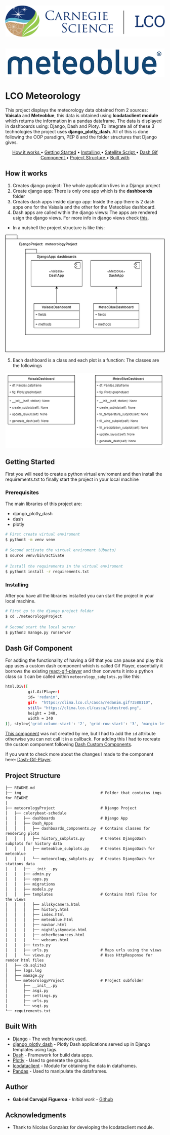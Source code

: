 ![LCO logo](/img/LCO_logo.png)
<br>
<br>
<br>
![MeteoBlue logo](/img/meteoblue_logo.png)

# LCO Meteorology

This project displays the meteorology data obtained from 2 sources: **Vaisala** and 
**Meteoblue**, this data is obtained using **lcodataclient module** which returns the 
information in a pandas dataframe. The data is displayed in dashboards using: 
Django, Dash and Ploty. To integrate all of these 3 technologies the project uses **django_plotly_dash**. All of this is done following the OOP paradigm, PEP 8 and the folder structures that Django gives.

<p align="center">
  <a href="#how-it-works">How it works </a> •
  <a href="#getting-started">Getting Started</a> •
  <a href="#installing">Installing </a> •
  <a href="#satellite-script">Satellite Script </a> •
  <a href="#dash-gif-component">Dash Gif Component </a> •
  <a href="#project-structure">Project Structure </a> •
  <a href="#built-with">Built with </a> 
</p>

## How it works
1. Creates django project: The whole application lives in a Django project
2. Create django app: There is only one app which is the **dashboards** folder
3. Creates dash apps inside django app: Inside the app there is 2 dash apps
one for the Vaisala and the other for the Meteoblue dashboard.
4. Dash apps are called within the django views: The apps are rendered usign 
the django views. For more info in django views check [this](https://docs.djangoproject.com/en/5.0/intro/tutorial01/#write-your-first-view).

- In a nutshell the project structure is like this: 

<p align="center">
  <img src="img/lco_meteorology_structure.png" alt="Project structure"/>
</p>

5. Each dashboard is a class and each plot is a function: The classes are the
followings

<p align="center">
  <img src="img/lco_meteorology_classes.png" alt="Classes"/>
</p>

## Getting Started

First you will need to create a python virtual enviroment and then install 
the requirements.txt to finally start the project in your local machine

### Prerequisites

The main libraries of this project are:
- django_plotly_dash
- dash
- plotly

 ``` bash
# First create virtual enviroment
$ python3 -m venv venv

# Second activate the virtual enviroment (Ubuntu)
$ source venv/bin/activate

# Install the requirements in the virtual enviroment
$ python3 install -r requirements.txt
```

### Installing

After you have all the libraries installed you can start the project in your 
local machine.

``` bash
# First go to the django project folder
$ cd ./meteorologyProject

# Second start the local server
$ python3 manage.py runserver
```

## Dash Gif Component

For adding the functionality of having a Gif that you can pause and play this app uses a custom dash component
which is called Gif Player, essentially it borrows the existing [react-gif-player](https://github.com/benwiley4000/react-gif-player) and then converts it into a 
python class so it can be called within `meteorology_subplots.py` like this:

``` bash
html.Div([
          gif.GifPlayer(
          id= 'redanim',                                    
          gif=  "https://clima.lco.cl/casca/redanim.gif?3588110",
          still= "https://clima.lco.cl/casca/latestred.png",    
          height = 340,                                
          width = 340
)], style={'grid-column-start': '2', 'grid-row-start': '3', 'margin-left': 'auto', 'margin-right': 'auto'}),
```

[This component](https://github.com/mbkupfer/dash-gif-component) was not created by me, but I had to add the `id` attribute otherwise you can not call it in a 
callback. For adding this I had to recreate the custom component following [Dash Custom Components](https://dash.plotly.com/react-for-python-developers).

If you want to check more about the changes I made to the component here: [Dash-Gif-Player](https://github.com/gabrielcarvajalfigueroa/Dash-Gif-Player).

## Project Structure
```
├── README.md
├── img                                   # Folder that contains imgs for README
│   
├── meteorologyProject                    # Django Project
│   ├── celerybeat-schedule
|   │   ├── dashboards                    # Django App
│   │   ├── Dash_Apps
│   │   │   ├── dashboards_components.py  # Contains classes for rendering plots
│   │   │   ├── history_subplots.py       # Creates DjangoDash subplots for history data
│   │   │   ├── meteoblue_subplots.py     # Creates DjangoDash for meteoblue
│   │   │   └── meteorology_subplots.py   # Creates DjangoDash for stations data
│   │   ├── __init__.py
│   │   ├── admin.py
│   │   ├── apps.py
│   │   ├── migrations
│   │   ├── models.py
│   │   ├── templates                     # Contains html files for the views 
│   │   │   ├── allskycamera.html
│   │   │   ├── history.html
│   │   │   ├── index.html
│   │   │   ├── meteoblue.html
│   │   │   ├── navbar.html
│   │   │   ├── nightlyskymovie.html
│   │   │   ├── otherResources.html
│   │   │   └── webcams.html
│   │   ├── tests.py
│   │   ├── urls.py                       # Maps urls using the views
│   │   └── views.py                      # Uses HttpResponse for render html files
│   ├── db.sqlite3
│   ├── logs.log
│   ├── manage.py
│   └── meteorologyProject                # Project subfolder
│       ├── __init__.py
│       ├── asgi.py
│       ├── settings.py
│       ├── urls.py
│       └── wsgi.py
└── requirements.txt
```

## Built With

* [Django](https://www.djangoproject.com/) - The web framework used.
* [django_plotly_dash](https://django-plotly-dash.readthedocs.io/en/latest/) - 
Plotly Dash applications served up in Django templates using tags.
* [Dash](https://dash.plotly.com/) - Framework for build data apps.
* [Plotly](https://plotly.com/) - Used to generate the graphs.
* [lcodataclient]() - Module for obtaining the data in dataframes.
* [Pandas](https://pandas.pydata.org/) - Used to manipulate the dataframes.


## Author

* **Gabriel Carvajal Figueroa** - *Initial work* - [Github](https://github.com/gabrielcarvajalfigueroa)


## Acknowledgments

* Thank to Nicolas Gonzalez for developing the lcodataclient module.
